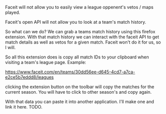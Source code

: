 Faceit will not allow you to easily view a league oppenent's vetos / maps played.

Faceit's open API will not allow you to look at a team's match history.

So what can we do? We can grab a teams match history using this firefox extension. With that match history we can interact with the faceit API to get match details as well as vetos for a given match. Faceit won't do it for us, so I will.

So all this extension does is copy all match IDs to your clipboard when visiting a team's league page.
Example:

https://www.faceit.com/en/teams/30dd56ee-d645-4cd7-a7ca-e2ce5b7eddd8/leagues

clicking the extension button on the toolbar will copy the matches for the current season. You will have to click to other season's and copy again.

With that data you can paste it into another application. I'll make one and link it here. TODO.
